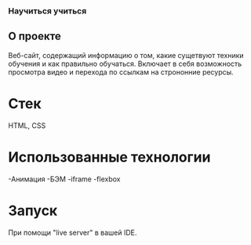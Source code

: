 ### Научиться учиться

## О проекте

Веб-сайт, содержащий информацию о том, какие сущетвуют техники обучения и как правильно обучаться. Включает в себя возможность просмотра видео и перехода по ссылкам на стрононние ресурсы.

# Стек

HTML, CSS


# Использованные технологии

-Анимация
-БЭМ
-iframe
-flexbox


# Запуск

При помощи "live server" в вашей IDE.

